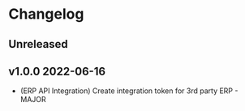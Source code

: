 # Changelog 

## Unreleased

##  v1.0.0 2022-06-16

- (ERP API Integration) Create integration token for 3rd party ERP - MAJOR
